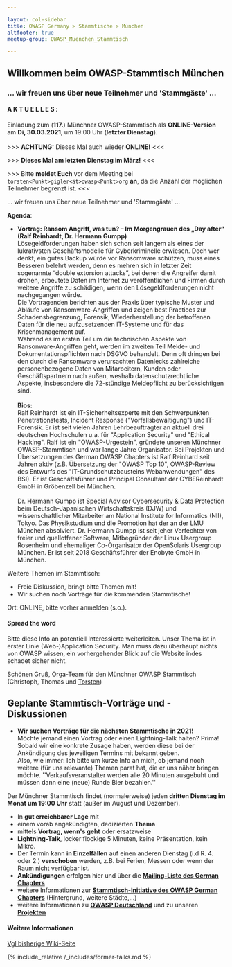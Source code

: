 ```yaml
---

layout: col-sidebar
title: OWASP Germany > Stammtische > München
altfooter: true
meetup-group: OWASP_Muenchen_Stammtisch

---
```


## Willkommen beim OWASP-Stammtisch München
### ... wir freuen uns über neue Teilnehmer und 'Stammgäste' ...

#### A K T U E L L E S :
Einladung zum (**117.**) Münchner OWASP-Stammtisch als **ONLINE-Version** am **Di, 30.03.2021**, um 19:00 Uhr (**letzter Dienstag**).<br><br> \>\>\> **ACHTUNG:** Dieses Mal auch wieder **ONLINE!** \<\<\<

\>\>\> **Dieses Mal am letzten Dienstag im März!** \<\<\<<br>

\>\>\> Bitte **meldet Euch** vor dem Meeting bei `torsten<Punkt>gigler<ät>owasp<Punkt>org` **an**, da die Anzahl der möglichen Teilnehmer begrenzt ist. \<\<\<

... wir freuen uns über neue Teilnehmer und 'Stammgäste' ...

**Agenda**:
* **Vortrag: Ransom Angriff, was tun? – Im Morgengrauen des „Day after“ (Ralf Reinhardt, Dr. Hermann Gumpp)**<br>Lösegeldforderungen haben sich schon seit langem als eines der lukrativsten Geschäftsmodelle für Cyberkriminelle erwiesen. Doch wer denkt, ein gutes Backup würde vor Ransomware schützen, muss eines Besseren belehrt werden, denn es mehren sich in letzter Zeit sogenannte “double extorsion attacks”, bei denen die Angreifer damit drohen, erbeutete Daten im Internet zu veröffentlichen und Firmen durch weitere Angriffe zu schädigen, wenn den Lösegeldforderungen nicht nachgegangen würde.<br>Die Vortragenden berichten aus der Praxis über typische Muster und Abläufe von Ransomware-Angriffen und zeigen best Practices zur Schadensbegrenzung, Forensik, Wiederherstellung der betroffenen Daten für die neu aufzusetzenden IT-Systeme und für das Krisenmanagement auf.<br>Während es im ersten Teil um die technischen Aspekte von Ransonware-Angriffen geht, werden im zweiten Teil Melde- und Dokumentationspflichten nach DSGVO behandelt. Denn oft dringen bei den durch die Ransomware verursachten Datenlecks zahlreiche personenbezogene Daten von Mitarbeitern, Kunden oder Geschäftspartnern nach außen, weshalb datenschutzrechtliche Aspekte, insbesondere die 72-stündige Meldepflicht zu berücksichtigen sind.<br><br>**Bios:**<br>Ralf Reinhardt ist ein IT-Sicherheitsexperte mit den Schwerpunkten Penetrationstests, Incident Response ("Vorfallsbewältigung") und IT-Forensik. Er ist seit vielen Jahren Lehrbeauftragter an aktuell drei deutschen Hochschulen u.a. für "Application Security" und "Ethical Hacking". Ralf ist ein "OWASP-Urgestein",  gründete unseren Münchner OWASP-Stammtisch und war lange Jahre Organisator. Bei Projekten und Übersetzungen des German OWASP Chapters ist Ralf Reinhard seit Jahren aktiv (z.B. Übersetzung der "OWASP Top 10", OWASP-Review des Entwurfs des "IT-Grundschutzbausteins Webanwendungen" des BSI). Er ist Geschäftsführer und Principal Consultant der CYBEReinhardt GmbH in Gröbenzell bei München.<br><br>Dr. Hermann Gumpp ist Special Advisor Cybersecurity & Data Protection beim Deutsch-Japanischen Wirtschaftskreis (DJW) und wissenschaftlicher Mitarbeiter am National Institute  for  Informatics (NII), Tokyo. Das Physikstudium und die Promotion hat der an der LMU München absolviert. Dr. Hermann Gumpp ist seit jeher Verfechter von freier und quelloffener Software, Mitbegründer der Linux Usergroup Rosenheim und ehemaliger Co-Organisator der OpenSolaris Usergroup München. Er ist seit 2018 Geschäftsführer der Enobyte GmbH in München.

Weitere Themen im Stammtisch:
* Freie Diskussion, bringt bitte Themen mit!
* Wir suchen noch Vorträge für die kommenden Stammtische!

Ort: ONLINE, bitte vorher anmelden (s.o.).

#### Spread the word

Bitte diese Info an potentiell Interessierte weiterleiten. Unser Thema ist in erster Linie (Web-)Application Security. Man muss dazu überhaupt nichts von OWASP wissen, ein vorhergehender Blick auf die Website indes schadet sicher nicht.

Schönen Gruß,
Orga-Team für den Münchner OWASP Stammtisch (Christoph, Thomas und [Torsten](https://wiki.owasp.org/index.php/User:T.Gigler)) 

## Geplante Stammtisch-Vorträge und -Diskussionen
<!--- * Juli 2020,  21.07.2020 
* August 2020: Sommerferien - KEIN OWASP-Stammtisch
* Dezember 2020: Weihnachtsferien - KEIN OWASP-Stammtisch -->

* <b>Wir suchen Vorträge für die nächsten Stammtische in 2021!</b><br>Möchte jemand einen Vortrag oder einen Lightning-Talk halten? Prima! Sobald wir eine konkrete Zusage haben, werden diese bei der Ankündigung des jeweiligen Termins mit bekannt geben.<br>Also, wie immer: Ich bitte um kurze Info an mich, ob jemand noch weitere (für uns relevante) Themen parat hat, die er uns näher bringen möchte. ''Verkaufsveranstalter werden alle 20 Minuten ausgebuht und müssen dann eine (neue) Runde Bier bezahlen.''

Der Münchner Stammtisch findet (normalerweise) jeden <b>dritten Dienstag im Monat um 19:00 Uhr</b> statt (außer im August und Dezember).<br>
* In <b>gut erreichbarer Lage</b> mit
* einem vorab angekündigten, dedizierten <b>Thema</b>
* mittels <b>Vortrag, wenn's geht</b> oder ersatzweise
* <b>Lightning-Talk</b>, locker flockige 5 Minuten, keine Präsentation, kein Mikro.
* Der Termin kann <b>in Einzelfällen</b> auf einen anderen Dienstag (i.d R. 4. oder 2.) <b>verschoben</b> werden, z.B. bei Ferien, Messen oder wenn der Raum nicht verfügbar ist. 
* <b>Ankündigungen</b> erfolgen hier und über die [<b>Mailing-Liste des German Chapters</b>](https://groups.google.com/a/owasp.org/group/germany-chapter/)
* weitere Informationen zur [<b>Stammtisch-Initiative des OWASP German Chapters</b>](/www-chapter-germany/stammtische/) (Hintergrund, weitere Städte,...)
* weitere Informationen zu [<b>OWASP Deutschland</b>](/www-chapter-germany/) und zu unseren [<b>Projekten</b>](/www-chapter-germany/#div-projekte)

#### Weitere Informationen
[Vgl bisherige Wiki-Seite](https://wiki.owasp.org/index.php/OWASP_German_Chapter_Stammtisch_Initiative/M%C3%BCnchen)


{% include_relative /_includes/former-talks.md %}

